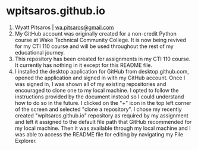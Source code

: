 # wpitsaros.github.io
1. Wyatt Pitsaros | wa.pitsaros@gmail.com
2. My GitHub account was originally created for a non-credit Python course at Wake Technical Community College. It is now being revived for my CTI 110 course and will be used throughout the rest of my educational journey.
3. This repository has been created for assignments in my CTI 110 course. It currently has nothing in it except for this README file.
4. I installed the desktop application for GitHub from desktop.github.com, opened the application and signed in with my GitHub account. Once I was signed in, I was shown all of my existing repositories and encouraged to clone one to my local machine. I opted to follow the instructions provided by the document instead so I could understand how to do so in the future. I clicked on the "+" icon in the top left corner of the screen and selected "clone a repository". I chose my recently created "wpitsaros.github.io" repository as required by my assignment and left it assigned to the default file path that GitHub recommended for my local machine. Then it was available through my local machine and I was able to access the README file for editing by navigating my File Explorer.